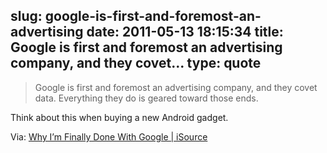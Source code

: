 slug: google-is-first-and-foremost-an-advertising
date: 2011-05-13 18:15:34
title: Google is first and foremost an advertising company, and they covet...
type: quote
---

> Google is first and foremost an advertising company, and they covet data. Everything they do is geared toward those ends.

Think about this when buying a new Android gadget.

 Via: [Why I’m Finally Done With Google | iSource](http://isource.com/2011/05/11/why-im-finally-done-with-google/)
